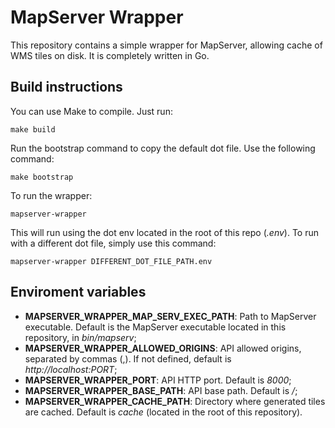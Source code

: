 # MapServer Wrapper

This repository contains a simple wrapper for MapServer, allowing cache of WMS tiles on disk.
It is completely written in Go.

## Build instructions

You can use Make to compile. Just run:

```make build```

Run the bootstrap command to copy the default dot file. Use the following command:

```make bootstrap```

To run the wrapper:

```mapserver-wrapper```

This will run using the dot env located in the root of this repo (*.env*). To run with
a different dot file, simply use this command:

```mapserver-wrapper DIFFERENT_DOT_FILE_PATH.env```

## Enviroment variables

* **MAPSERVER_WRAPPER_MAP_SERV_EXEC_PATH**: Path to MapServer executable. Default is the MapServer executable located in this repository, in *bin/mapserv*;
* **MAPSERVER_WRAPPER_ALLOWED_ORIGINS**: API allowed origins, separated by commas (,). If not defined, default is *http://localhost:PORT*;
* **MAPSERVER_WRAPPER_PORT**: API HTTP port. Default is *8000*;
* **MAPSERVER_WRAPPER_BASE_PATH**: API base path. Default is */*;
* **MAPSERVER_WRAPPER_CACHE_PATH**: Directory where generated tiles are cached. Default is *cache* (located in the root of this repository).
